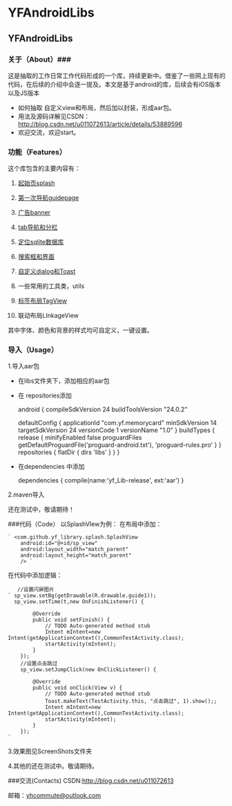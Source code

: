 # YFAndroidLibs
## YFAndroidLibs ##

### 关于（About）###
这是抽取的工作日常工作代码形成的一个库，持续更新中。借鉴了一些网上现有的代码，在后续的介绍中会逐一提及。本文是基于android的库，后续会有iOS版本以及JS版本
 - 如何抽取
自定义view和布局，然后加以封装，形成aar包。
 - 用法及源码详解见CSDN：http://blog.csdn.net/u011072613/article/details/53889596
 - 欢迎交流，欢迎start。
 
### 功能（Features）
这个库包含的主要内容有：

1. [起始页splash](http://blog.csdn.net/u011072613/article/details/53899141)

2. [第一次导航guidepage](http://blog.csdn.net/u011072613/article/details/53907395)

3. [广告banner](http://blog.csdn.net/u011072613/article/details/53909522)

4. [tab导航和分栏](http://blog.csdn.net/u011072613/article/details/53914988)

5. [定位sqlite数据库](http://blog.csdn.net/u011072613/article/details/53914951)

6. [搜索框和界面](http://blog.csdn.net/u011072613/article/details/53914968)

7. [自定义dialog和Toast](http://blog.csdn.net/u011072613/article/details/53914851)

8. 一些常用的工具类，utils

9. [标签布局TagView](http://blog.csdn.net/u011072613/article/details/53914735)

10. 联动布局LInkageView

其中字体、颜色和背景的样式均可自定义，一键设置。


### 导入（Usage）

   1.导入aar包
  
 - 在libs文件夹下，添加相应的aar包
   
   
 - 在 repositories添加
   
    android {
    compileSdkVersion 24
    buildToolsVersion "24.0.2"

    defaultConfig {
        applicationId "com.yf.memorycard"
        minSdkVersion 14
        targetSdkVersion 24
        versionCode 1
        versionName "1.0"
    }
    buildTypes {
        release {
            minifyEnabled false
            proguardFiles getDefaultProguardFile('proguard-android.txt'), 'proguard-rules.pro'
        }
    }
    repositories {
        flatDir {
            dirs 'libs'
        }
      } 
    }
  
 - 在dependencies 中添加
   
    dependencies {
    compile(name:'yf_Lib-release', ext:'aar')
    }
    
2.maven导入

   还在测试中，敬请期待！


###代码（Code）
   以SplashVIew为例：
   在布局中添加：

    ` <com.github.yf_library.splash.SplashView
        android:id="@+id/sp_view"
        android:layout_width="match_parent"
        android:layout_height="match_parent"
        /> `
        
   在代码中添加逻辑：
       
       //设置闪屏图片
    ` sp_view.setBg(getDrawable(R.drawable.guide1));
	  sp_view.setTime(t,new OnFinishListener() {

			@Override
			public void setFinish() {
				// TODO Auto-generated method stub
				Intent mIntent=new Intent(getApplicationContext(),CommonTestActivity.class);
				startActivity(mIntent);				
			}
		});
        //设置点击跳过
		sp_view.setJumpClick(new OnClickListener() {
			
			@Override
			public void onClick(View v) {
				// TODO Auto-generated method stub
				Toast.makeText(TestActivity.this, "点击跳过", 1).show();;
				Intent mIntent=new Intent(getApplicationContext(),CommonTestActivity.class);
				startActivity(mIntent);			
			}
		});
    `

3.效果图见ScreenShots文件夹

4.其他的还在测试中。敬请期待。

###交流(Contacts)
CSDN:http://blog.csdn.net/u011072613

邮箱：yhcommute@outlook.com
